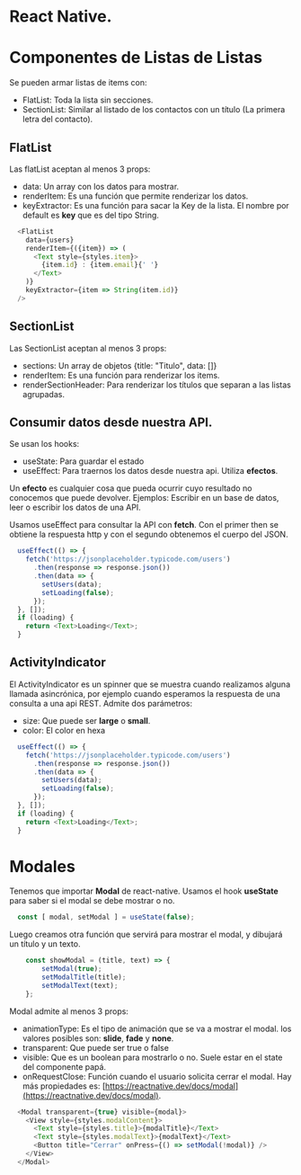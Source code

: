 # React Native.

# Componentes de Listas de Listas 
Se pueden armar listas de items con: 
- FlatList: Toda la lista sin secciones. 
- SectionList: Similar al listado de los contactos con un título 
(La primera letra del contacto).

## FlatList
Las flatList aceptan al menos 3 props:
- data: Un array con los datos para mostrar. 
- renderItem: Es una función que permite renderizar los datos.
- keyExtractor: Es una función para sacar la Key de la lista. El nombre por 
default es **key** que es del tipo String. 

```js
  <FlatList
    data={users}
    renderItem={({item}) => (
      <Text style={styles.item}>
        {item.id} : {item.email}{' '}
      </Text>
    )}
    keyExtractor={item => String(item.id)}
  />
```
## SectionList
Las SectionList aceptan al menos 3 props: 
- sections: Un array de objetos {title: "Titulo", data: []}
- renderItem: Es una función para renderizar los items. 
- renderSectionHeader: Para renderizar los títulos que separan a las listas 
agrupadas.

## Consumir datos desde nuestra API. 
Se usan los hooks: 
- useState: Para guardar el estado 
- useEffect: Para traernos los datos desde nuestra api. Utiliza **efectos**.

Un **efecto** es cualquier cosa que pueda ocurrir  cuyo resultado no conocemos
que puede devolver. Ejemplos: Escribir en un base de datos, leer o
escribir los datos de una API. 

Usamos useEffect para consultar la API con **fetch**. Con el primer then se obtiene
la respuesta http y con el segundo obtenemos el cuerpo del JSON.

```js
  useEffect(() => {
    fetch('https://jsonplaceholder.typicode.com/users')
      .then(response => response.json())
      .then(data => {
        setUsers(data);
        setLoading(false);
      });
  }, []);
  if (loading) {
    return <Text>Loading</Text>;
  }
```

## ActivityIndicator
El ActivityIndicator es un spinner que se muestra cuando realizamos alguna llamada
asincrónica, por ejemplo cuando esperamos la respuesta de una consulta a una api REST.
Admite dos parámetros:
- size: Que puede ser **large** o **small**.
- color: El color en hexa
```js
  useEffect(() => {
    fetch('https://jsonplaceholder.typicode.com/users')
      .then(response => response.json())
      .then(data => {
        setUsers(data);
        setLoading(false);
      });
  }, []);
  if (loading) {
    return <Text>Loading</Text>;
  }
```
# Modales
Tenemos que importar **Modal** de react-native.
Usamos el hook **useState** para saber si el modal se debe mostrar o no. 
```js
  const [ modal, setModal ] = useState(false);
```

Luego creamos otra función que servirá para mostrar el modal, y dibujará
un título y un texto. 

```js
	const showModal = (title, text) => {
		setModal(true);
		setModalTitle(title);
		setModalText(text);
	};
```
Modal admite al menos 3 props: 
- animationType: Es el tipo de animación que se va a mostrar el modal. los valores posibles son: __slide__, __fade__ y __none__.
- transparent: Que puede ser true o false
- visible: Que es un boolean para mostrarlo o no. Suele estar en el state del componente papá.
- onRequestClose: Función cuando el usuario solicita cerrar el modal. 
Hay más propiedades es: [https://reactnative.dev/docs/modal](https://reactnative.dev/docs/modal).

```js
  <Modal transparent={true} visible={modal}>
    <View style={styles.modalContent}>
      <Text style={styles.title}>{modalTitle}</Text>
      <Text style={styles.modalText}>{modalText}</Text>
      <Button title="Cerrar" onPress={() => setModal(!modal)} />
    </View>
  </Modal>
```



